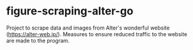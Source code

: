 # figure-scraping-alter-go

Project to scrape data and images from Alter's wonderful website (https://alter-web.jp/).
Measures to ensure reduced traffic to the website are made to the program.
